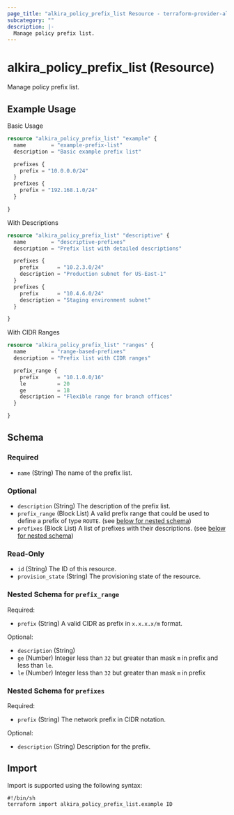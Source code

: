 ```yaml
---
page_title: "alkira_policy_prefix_list Resource - terraform-provider-alkira"
subcategory: ""
description: |-
  Manage policy prefix list.
---
```


# alkira_policy_prefix_list (Resource)

Manage policy prefix list.

## Example Usage

Basic Usage

```terraform
resource "alkira_policy_prefix_list" "example" {
  name        = "example-prefix-list"
  description = "Basic example prefix list"

  prefixes {
    prefix = "10.0.0.0/24"
  }
  prefixes {
    prefix = "192.168.1.0/24"
  }

}
```

With Descriptions

```terraform
resource "alkira_policy_prefix_list" "descriptive" {
  name        = "descriptive-prefixes"
  description = "Prefix list with detailed descriptions"

  prefixes {
    prefix      = "10.2.3.0/24"
    description = "Production subnet for US-East-1"
  }
  prefixes {
    prefix      = "10.4.6.0/24"
    description = "Staging environment subnet"
  }

}
```

With CIDR Ranges

```terraform
resource "alkira_policy_prefix_list" "ranges" {
  name        = "range-based-prefixes"
  description = "Prefix list with CIDR ranges"

  prefix_range {
    prefix      = "10.1.0.0/16"
    le          = 20
    ge          = 18
    description = "Flexible range for branch offices"
  }

}
```

<!-- schema generated by tfplugindocs -->
## Schema

### Required

- `name` (String) The name of the prefix list.

### Optional

- `description` (String) The description of the prefix list.
- `prefix_range` (Block List) A valid prefix range that could be used to define a prefix of type `ROUTE`. (see [below for nested schema](#nestedblock--prefix_range))
- `prefixes` (Block List) A list of prefixes with their descriptions. (see [below for nested schema](#nestedblock--prefixes))

### Read-Only

- `id` (String) The ID of this resource.
- `provision_state` (String) The provisioning state of the resource.

<a id="nestedblock--prefix_range"></a>
### Nested Schema for `prefix_range`

Required:

- `prefix` (String) A valid CIDR as prefix in `x.x.x.x/m` format.

Optional:

- `description` (String)
- `ge` (Number) Integer less than `32` but greater than mask `m` in prefix and less than `le`.
- `le` (Number) Integer less than `32` but greater than mask `m` in prefix


<a id="nestedblock--prefixes"></a>
### Nested Schema for `prefixes`

Required:

- `prefix` (String) The network prefix in CIDR notation.

Optional:

- `description` (String) Description for the prefix.

## Import

Import is supported using the following syntax:

```shell
#!/bin/sh
terraform import alkira_policy_prefix_list.example ID
```
